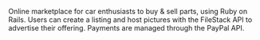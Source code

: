 Online marketplace for car enthusiasts to buy & sell parts, using Ruby on Rails. Users can create a listing and host pictures with the FileStack API to advertise their offering. Payments are managed through the PayPal API. 
